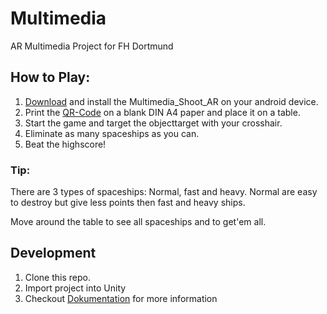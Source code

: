 # Multimedia
AR Multimedia Project for FH Dortmund

## How to Play:

1. [Download](https://fh-dortmund.sciebo.de/index.php/s/jGPy8FtMlOyYCoE) and install the Multimedia_Shoot_AR on your android device.
2. Print the [QR-Code](objecttarget.jpg) on a blank DIN A4 paper and place it on a table.
3. Start the game and target the objecttarget with your crosshair.
4. Eliminate as many spaceships as you can.
5. Beat the highscore! 

### Tip:
There are 3 types of spaceships:
Normal, fast and heavy.
Normal are easy to destroy but give less points then fast and heavy ships.

Move around the table to see all spaceships and to get'em all.

## Development
1. Clone this repo.
2. Import project into Unity
3. Checkout [Dokumentation](Documentation.md) for more information
